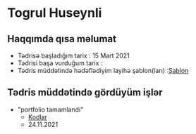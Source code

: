 # Togrul Huseynli
## Haqqımda qısa məlumat
- Tədrisə başladığım tarix : 15 Mart 2021
- Tədrisi başa vurduğum tarix :
- Tədris müddətində hədəflədiyim layihə şablon(ları) :[Şablon](http://jellydemos.com/html/elixir/index-multipage.html)

## Tədris müddətində gördüyüm işlər

- "portfolio tamamlandi" 
    - [Kodlar](https://github.com/HuseynliTogrul/PragmatechFoundationProject/tree/master/I%20am%20works/Portfolio)
    - 24.11.2021
